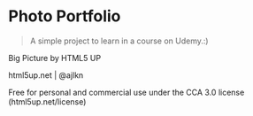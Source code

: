# Photo Portfolio

>A simple project to learn in a course on Udemy.:)

Big Picture by HTML5 UP

html5up.net | @ajlkn

Free for personal and commercial use under the CCA 3.0 license (html5up.net/license)

